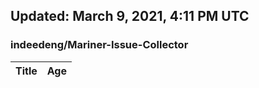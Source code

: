 ## Updated: March 9, 2021, 4:11 PM UTC


### indeedeng/Mariner-Issue-Collector
|**Title**|**Age**|
|:----|:----|
